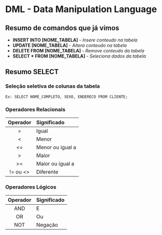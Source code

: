 # DML - Data Manipulation Language

## Resumo de comandos que já vimos

- **INSERT INTO [NOME_TABELA]** -  _Insere conteudo na tabela_ 
- **UPDATE [NOME_TABELA]** -  _Altera conteudo na tabela_
- **DELETE FROM [NOME_TABELA]** -  _Remove conteudo da tabela_
- **SELECT * FROM [NOME_TABELA]** - _Seleciona dados da tabela_

## Resumo SELECT

### Seleção seletiva de colunas da tabela

    Ex: SELECT NOME_COMPLETO, SEXO, ENDERECO FROM CLIENTE; 

### Operadores Relacionais

| Operador      | Significado       |   
|:-------------:|:-------------     | 
| =             | Igual             |
| <             | Menor             |
| <=            | Menor ou igual a  |
| >             | Maior             |
| >=            | Maior ou igual a  |
| != ou <>      | Diferente         |

### Operadores Lógicos

| Operador      | Significado   |   
|:-------------:|:------------- | 
| AND            | E            |
| OR             | Ou           |
| NOT            | Negação      |
